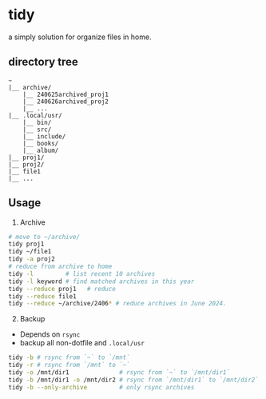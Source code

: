 # tidy
a simply solution for organize files in home.

## directory tree
```
~
|__ archive/
    |__ 240625archived_proj1
    |__ 240626archived_proj2
    |__ ...
|__ .local/usr/
    |__ bin/
    |__ src/
    |__ include/
    |__ books/
    |__ album/
|__ proj1/
|__ proj2/
|__ file1
|__ ...
```

## Usage
1. Archive
```bash
# move to ~/archive/
tidy proj1
tidy ~/file1
tidy -a proj2
# reduce from archive to home
tidy -l         # list recent 10 archives
tidy -l keyword # find matched archives in this year    
tidy --reduce proj1   # reduce
tidy --reduce file1
tidy --reduce ~/archive/2406* # reduce archives in June 2024. 
```
2. Backup
- Depends on `rsync`
- backup all non-dotfile and `.local/usr` 
```bash
tidy -b # rsync from `~` to `/mnt`
tidy -r # rsync from `/mnt` to `~`
tidy -o /mnt/dir1              # rsync from `~` to `/mnt/dir1`  
tidy -b /mnt/dir1 -o /mnt/dir2 # rsync from `/mnt/dir1` to `/mnt/dir2` 
tidy -b --only-archive         # only rsync archives
```
